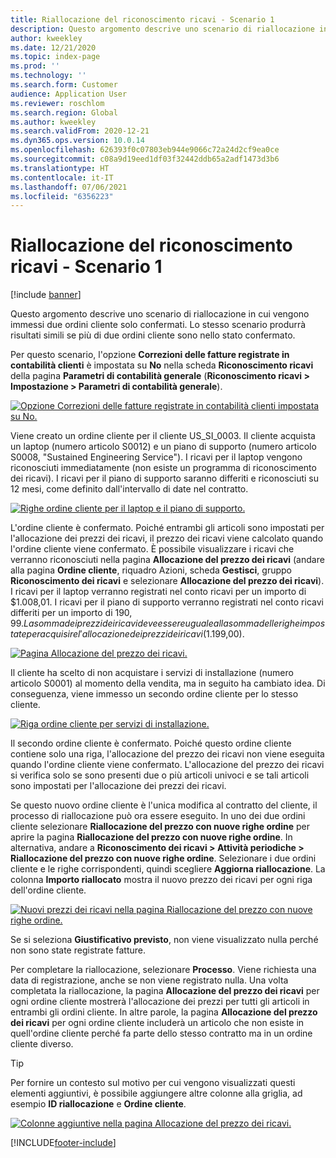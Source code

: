 ```yaml
---
title: Riallocazione del riconoscimento ricavi - Scenario 1
description: Questo argomento descrive uno scenario di riallocazione in cui vengono immessi due ordini cliente solo confermati. Lo stesso scenario produrrà risultati simili se più di due ordini cliente sono nello stato confermato.
author: kweekley
ms.date: 12/21/2020
ms.topic: index-page
ms.prod: ''
ms.technology: ''
ms.search.form: Customer
audience: Application User
ms.reviewer: roschlom
ms.search.region: Global
ms.author: kweekley
ms.search.validFrom: 2020-12-21
ms.dyn365.ops.version: 10.0.14
ms.openlocfilehash: 626393f0c07803eb944e9066c72a24d2cf9ea0ce
ms.sourcegitcommit: c08a9d19eed1df03f32442ddb65a2adf1473d3b6
ms.translationtype: HT
ms.contentlocale: it-IT
ms.lasthandoff: 07/06/2021
ms.locfileid: "6356223"
---
```

# <a name="revenue-recognition-reallocation--scenario-1"></a>Riallocazione del riconoscimento ricavi - Scenario 1

[!include [banner](../includes/banner.md)]

Questo argomento descrive uno scenario di riallocazione in cui vengono immessi due ordini cliente solo confermati. Lo stesso scenario produrrà risultati simili se più di due ordini cliente sono nello stato confermato.

Per questo scenario, l'opzione **Correzioni delle fatture registrate in contabilità clienti** è impostata su **No** nella scheda **Riconoscimento ricavi** della pagina **Parametri di contabilità generale** (**Riconoscimento ricavi \> Impostazione \> Parametri di contabilità generale**).

[![Opzione Correzioni delle fatture registrate in contabilità clienti impostata su No.](./media/06_rev-rec-scenarios.png)](./media/06_rev-rec-scenarios.png)

Viene creato un ordine cliente per il cliente US\_SI\_0003. Il cliente acquista un laptop (numero articolo S0012) e un piano di supporto (numero articolo S0008, "Sustained Engineering Service"). I ricavi per il laptop vengono riconosciuti immediatamente (non esiste un programma di riconoscimento dei ricavi). I ricavi per il piano di supporto saranno differiti e riconosciuti su 12 mesi, come definito dall'intervallo di date nel contratto.

[![Righe ordine cliente per il laptop e il piano di supporto.](./media/07_rev-rec-scenarios.png)](./media/07_rev-rec-scenarios.png)

L'ordine cliente è confermato. Poiché entrambi gli articoli sono impostati per l'allocazione dei prezzi dei ricavi, il prezzo dei ricavi viene calcolato quando l'ordine cliente viene confermato. È possibile visualizzare i ricavi che verranno riconosciuti nella pagina **Allocazione del prezzo dei ricavi** (andare alla pagina **Ordine cliente**, riquadro Azioni, scheda **Gestisci**, gruppo **Riconoscimento dei ricavi** e selezionare **Allocazione del prezzo dei ricavi**). I ricavi per il laptop verranno registrati nel conto ricavi per un importo di $1.008,01. I ricavi per il piano di supporto verranno registrati nel conto ricavi differiti per un importo di $190,99. La somma dei prezzi dei ricavi deve essere uguale alla somma delle righe impostate per acquisire l'allocazione dei prezzi dei ricavi ($1.199,00).

[![Pagina Allocazione del prezzo dei ricavi.](./media/08_rev-rec-scenarios.png)](./media/08_rev-rec-scenarios.png)

Il cliente ha scelto di non acquistare i servizi di installazione (numero articolo S0001) al momento della vendita, ma in seguito ha cambiato idea. Di conseguenza, viene immesso un secondo ordine cliente per lo stesso cliente.

[![Riga ordine cliente per servizi di installazione.](./media/09_rev-rec-scenarios.png)](./media/09_rev-rec-scenarios.png)

Il secondo ordine cliente è confermato. Poiché questo ordine cliente contiene solo una riga, l'allocazione del prezzo dei ricavi non viene eseguita quando l'ordine cliente viene confermato. L'allocazione del prezzo dei ricavi si verifica solo se sono presenti due o più articoli univoci e se tali articoli sono impostati per l'allocazione dei prezzi dei ricavi.

Se questo nuovo ordine cliente è l'unica modifica al contratto del cliente, il processo di riallocazione può ora essere eseguito. In uno dei due ordini cliente selezionare **Riallocazione del prezzo con nuove righe ordine** per aprire la pagina **Riallocazione del prezzo con nuove righe ordine**. In alternativa, andare a **Riconoscimento dei ricavi \> Attività periodiche \> Riallocazione del prezzo con nuove righe ordine**. Selezionare i due ordini cliente e le righe corrispondenti, quindi scegliere **Aggiorna riallocazione**. La colonna **Importo riallocato** mostra il nuovo prezzo dei ricavi per ogni riga dell'ordine cliente.

[![Nuovi prezzi dei ricavi nella pagina Riallocazione del prezzo con nuove righe ordine.](./media/10_rev-rec-scenarios.png)](./media/10_rev-rec-scenarios.png)

Se si seleziona **Giustificativo previsto**, non viene visualizzato nulla perché non sono state registrate fatture.

Per completare la riallocazione, selezionare **Processo**. Viene richiesta una data di registrazione, anche se non viene registrato nulla. Una volta completata la riallocazione, la pagina **Allocazione del prezzo dei ricavi** per ogni ordine cliente mostrerà l'allocazione dei prezzi per tutti gli articoli in entrambi gli ordini cliente. In altre parole, la pagina **Allocazione del prezzo dei ricavi** per ogni ordine cliente includerà un articolo che non esiste in quell'ordine cliente perché fa parte dello stesso contratto ma in un ordine cliente diverso.

> [!TIP]
> Per fornire un contesto sul motivo per cui vengono visualizzati questi elementi aggiuntivi, è possibile aggiungere altre colonne alla griglia, ad esempio **ID riallocazione** e **Ordine cliente**.
> 
> [![Colonne aggiuntive nella pagina Allocazione del prezzo dei ricavi.](./media/11_rev-rec-scenarios.png)](./media/11_rev-rec-scenarios.png)


[!INCLUDE[footer-include](../../includes/footer-banner.md)]